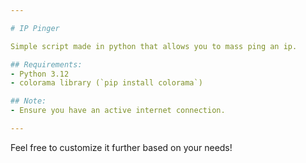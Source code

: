 ```yaml
---

# IP Pinger

Simple script made in python that allows you to mass ping an ip.

## Requirements:
- Python 3.12
- colorama library (`pip install colorama`)

## Note:
- Ensure you have an active internet connection.

--- 
```


Feel free to customize it further based on your needs!
